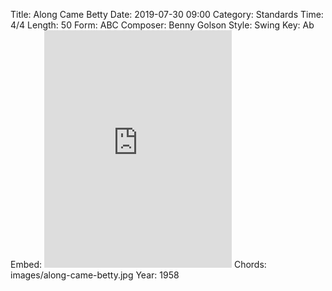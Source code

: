 Title: Along Came Betty
Date: 2019-07-30 09:00
Category: Standards
Time: 4/4
Length: 50
Form: ABC
Composer: Benny Golson
Style: Swing
Key: Ab
Embed: <iframe src="https://open.spotify.com/embed/user/thatdavidmiller/playlist/47snYGzHYvzNYdKGctCFqm" width="300" height="380" frameborder="0" allowtransparency="true" allow="encrypted-media"></iframe>
Chords: images/along-came-betty.jpg
Year: 1958
